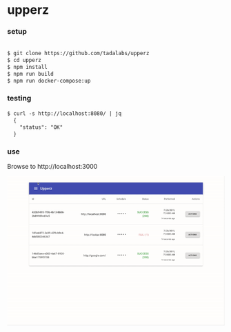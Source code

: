 # upperz

### setup

```

$ git clone https://github.com/tadalabs/upperz
$ cd upperz
$ npm install
$ npm run build
$ npm run docker-compose:up

```

### testing

```
$ curl -s http://localhost:8080/ | jq
  {
    "status": "OK"
  }
```

### use

Browse to http://localhost:3000

![upperz Demo](upperz.gif?raw=true "upperz")